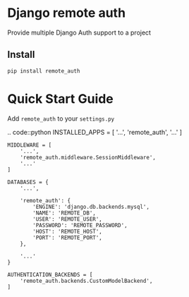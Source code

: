 Django remote auth
==================

Provide multiple Django Auth support to a project


Install 
-------

```
pip install remote_auth
```


Quick Start Guide
=================

Add `remote_auth` to your `settings.py`

.. code::python
    INSTALLED_APPS = [
        '...',
        'remote_auth',
        '...'
    ]

    MIDDLEWARE = [
        '...',
        'remote_auth.middleware.SessionMiddleware',
        '...'
    ]

    DATABASES = {
        '...',

        'remote_auth': {
            'ENGINE': 'django.db.backends.mysql',
            'NAME': 'REMOTE_DB',
            'USER': 'REMOTE_USER',
            'PASSWORD': 'REMOTE_PASSWORD',
            'HOST': 'REMOTE_HOST',
            'PORT': 'REMOTE_PORT',
        },

        '...'
    }

    AUTHENTICATION_BACKENDS = [
        'remote_auth.backends.CustomModelBackend',
    ]
